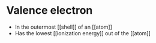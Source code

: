 # Valence electron
- In the outermost [[shell]] of an [[atom]]
- Has the lowest [[ionization energy]] out of the [[atom]]